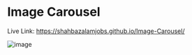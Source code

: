 # Image Carousel

Live Link: https://shahbazalamjobs.github.io/Image-Carousel/

![image](https://github.com/shahbazalamjobs/Image-Carousel/assets/125631878/8cbfe467-468b-40f2-ba66-b63773c7c2a2)

